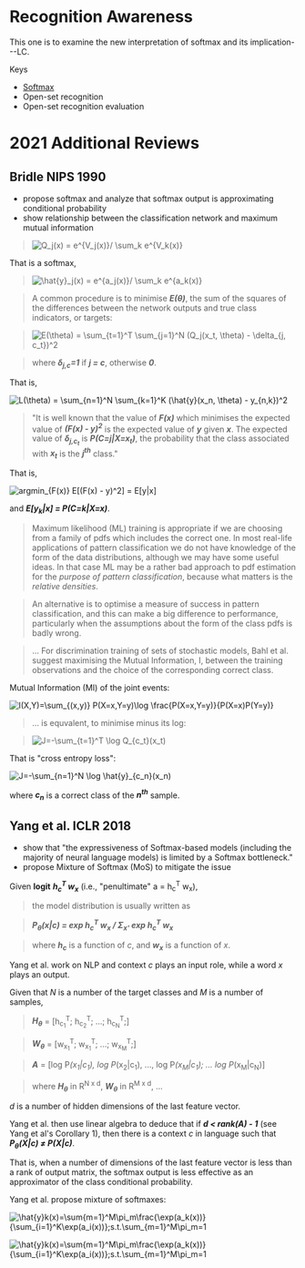 # Recognition Awareness

This one is to examine the new interpretation of softmax and its implication---LC.

Keys

  * [Softmax](https://github.com/tatpongkatanyukul/papers/blob/main/RecogAwareness/softmax.md)
  * Open-set recognition
  * Open-set recognition evaluation

# 2021 Additional Reviews

## Bridle NIPS 1990

  * propose softmax and analyze that softmax output is approximating conditional probability
  * show relationship between the classification network and maximum mutual information

> ![Q_j(x) = e^{V_j(x)}/ \sum_k e^{V_k(x)}](https://latex.codecogs.com/svg.latex?Q_j(x)=e^{V_j(x)}/\sum_ke^{V_k(x)})

That is a softmax,

> ![\hat{y}_j(x) = e^{a_j(x)}/ \sum_k e^{a_k(x)}](https://latex.codecogs.com/svg.latex?\hat{y}_j(x)=e^{a_j(x)}/\sum_ke^{a_k(x)})

> A common procedure is to minimise ***E(θ)***, the sum of the squares of the differences between the network outputs and true class indicators, or targets:

> ![E(\theta) = \sum_{t=1}^T \sum_{j=1}^N (Q_j(x_t, \theta) - \delta_{j, c_t})^2](https://latex.codecogs.com/svg.latex?E(\theta)=\sum_{t=1}^T\sum_{j=1}^N(Q_j(x_t,\theta)-\delta_{j,c_t})^2)  

> where ***δ<sub>j,c</sub>=1*** if ***j = c***, otherwise ***0***.

That is, 

![L(\theta) = \sum_{n=1}^N \sum_{k=1}^K (\hat{y}(x_n, \theta) - y_{n,k})^2](https://latex.codecogs.com/svg.latex?L(\theta)=\sum_{n=1}^N\sum_{k=1}^K(\hat{y}_k(x_n,\theta)-y_{n,k})^2)

> "It is well known that the value of ***F(x)*** which minimises the expected value of ***(F(x) - y)<sup>2</sup>*** is the expected value of ***y*** given ***x***. The expected value of ***δ<sub>j,c<sub>t</sub></sub>*** is ***P(C=j|X=x<sub>t</sub>)***, the probability that the class associated with ***x<sub>t</sub>*** is the ***j<sup>th</sup>*** class."

That is,

![argmin_{F(x)} E[(F(x) - y)^2] = E[y|x]](https://latex.codecogs.com/svg.latex?argmin_{F(x)}E[(F(x)-y)^2]=E[y|x])

and ***E[y<sub>k</sub>|x] = P(C=k|X=x)***.

> Maximum likelihood (ML) training is appropriate if we are choosing from a family of pdfs which includes the correct one. In most real-life applications of pattern classification we do not have knowledge of the form of the data distributions, although we may have some useful ideas. In that case ML may be a rather bad approach to pdf estimation for the _purpose of pattern classification_, because what matters is the _relative densities_.

> An alternative is to optimise a measure of success in pattern classification, and this can make a big difference to performance, particularly when the assumptions about the form of the class pdfs is badly wrong.

> ... For discrimination training of sets of stochastic models, Bahl et al. suggest maximising the Mutual Information, I, between the training observations and the choice of the corresponding correct class.

Mutual Information (MI) of the joint events:

![I(X,Y)=\sum_{(x,y)} P(X=x,Y=y)\log \frac{P(X=x,Y=y)}{P(X=x)P(Y=y)}](https://latex.codecogs.com/svg.latex?I(X,Y)=\sum_{(x,y)}P(X=x,Y=y)\log\frac{P(X=x,Y=y)}{P(X=x)P(Y=y)})

> ... is equvalent, to minimise minus its log:

> ![J=-\sum_{t=1}^T \log Q_{c_t}(x_t)](https://latex.codecogs.com/svg.latex?J=-\sum_{t=1}^T\log(Q_{c_t}(x_t)))

That is "cross entropy loss":

![J=-\sum_{n=1}^N \log \hat{y}_{c_n}(x_n)](https://latex.codecogs.com/svg.latex?J=-\sum_{n=1}^N\log(\hat{y}_{c_n}(x_n)))

where ***c<sub>n</sub>*** is a correct class of the ***n<sup>th</sup>*** sample.


## Yang et al. ICLR 2018

  * show that "the expressiveness of Softmax-based models (including the majority of neural language models) is limited by a Softmax bottleneck."
  * propose Mixture of Softmax (MoS) to mitigate the issue

Given **logit** ***h<sub>c</sub><sup>T</sup> w<sub>x</sub>*** (i.e., "penultimate" a = h<sub>c</sub><sup>T</sup> w<sub>x</sub>),

> the model distribution is usually written as 

> ***P<sub>θ</sub>(x|c) = exp h<sub>c</sub><sup>T</sup> w<sub>x</sub> / Σ<sub>x'</sub> exp h<sub>c</sub><sup>T</sup> w<sub>x</sub>***

> where ***h<sub>c</sub>*** is a function of _c_, and ***w<sub>x</sub>*** is a function of _x_.

Yang et al. work on NLP and context _c_ plays an input role, while a word _x_ plays an output.

Given that _N_ is a number of the target classes and
_M_ is a number of samples,

> ***H<sub>θ</sub>*** = [h<sub>c<sub>1</sub></sub><sup>T</sup>; h<sub>c<sub>2</sub></sub><sup>T</sup>; ...; h<sub>c<sub>N</sub></sub><sup>T</sup>;]

> ***W<sub>θ</sub>*** = [w<sub>x<sub>1</sub></sub><sup>T</sup>; w<sub>x<sub>1</sub></sub><sup>T</sup>; ...; w<sub>x<sub>M</sub></sub><sup>T</sup>;] 

> ***A*** = [log P<sup>*</sup>(x<sub>1</sub>|c<sub>1</sub>), log P<sup>*</sup>(x<sub>2</sub>|c<sub>1</sub>), ..., log P<sup>*</sup>(x<sub>M</sub>|c<sub>1</sub>); ... log P<sup>*</sup>(x<sub>M</sub>|c<sub>N</sub>)]

> where ***H<sub>θ</sub>*** in R<sup>N x d</sup>, ***W<sub>θ</sub>*** in R<sup>M x d</sup>, ...

_d_ is a number of hidden dimensions of the last feature vector.

Yang et al. then use linear algebra to deduce that if ***d < rank(A) - 1*** (see Yang et al's Corollary 1), then there is a context _c_ in language such that ***P<sub>θ</sub>(X|c) ≠ P(X|c)***.

That is, when a number of dimensions of the last feature vector is less than a rank of output matrix, the softmax output is less effective as an approximator of the class conditional probability.

Yang et al. propose mixture of softmaxes:

![\hat{y}_k(x)=\sum_{m=1}^M\pi_m\frac{\exp(a_k(x))}{\sum_{i=1}^K\exp(a_i(x))};s.t.\sum_{m=1}^M\pi_m=1](https://latex.codecogs.com/svg.latex?\hat{y}_k(x)=\sum_{m=1}^M\pi_m(x)\frac{\exp(a_k(x))}{\sum_{i=1}^K\exp(a_i(x))};s.t.\sum_{m=1}^M\pi_m(x)=1)

![\hat{y}_k(x)=\sum_{m=1}^M\pi_m\frac{\exp(a_k(x))}{\sum_{i=1}^K\exp(a_i(x))};s.t.\sum_{m=1}^M\pi_m=1](https://latex.codecogs.com/svg.latex?\hat{y}_k(x)=\sum_{m=1}^M\pi_m(x)\frac{\exp(a_{k,m}(x))}{\sum_{i=1}^K\exp(a_{i,m}(x))};s.t.\sum_{m=1}^M\pi_m(x)=1)



